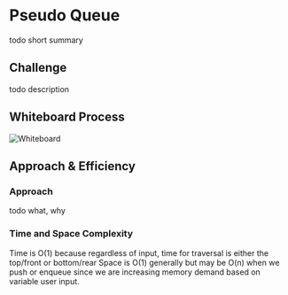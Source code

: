 # Pseudo Queue
todo short summary

## Challenge
todo description

## Whiteboard Process
![Whiteboard](something.jpg)

## Approach & Efficiency

### Approach
todo what, why

### Time and Space Complexity
Time is O(1) because regardless of input, time for traversal is either the top/front or bottom/rear
Space is O(1) generally but may be O(n) when we push or enqueue since we are increasing memory demand
based on variable user input.
